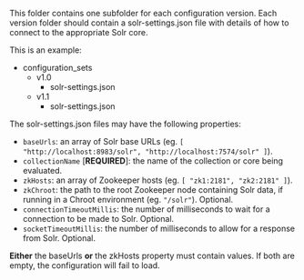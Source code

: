 This folder contains one subfolder for each configuration version. 
Each version folder should contain a solr-settings.json file with details of
how to connect to the appropriate Solr core.

This is an example:

* configuration_sets  
  * v1.0
    * solr-settings.json
  * v1.1
    * solr-settings.json

The solr-settings.json files may have the following properties:

- `baseUrls`: an array of Solr base URLs (eg. `[ "http://localhost:8983/solr", "http://localhost:7574/solr" ]`).
- `collectionName` [**REQUIRED**]: the name of the collection or core being evaluated.
- `zkHosts`: an array of Zookeeper hosts (eg. `[ "zk1:2181", "zk2:2181" ]`).
- `zkChroot`: the path to the root Zookeeper node containing Solr data, if running in a Chroot environment (eg. `"/solr"`).
Optional.
- `connectionTimeoutMillis`: the number of milliseconds to wait for a connection to be made to Solr. Optional.
- `socketTimeoutMillis`: the number of milliseconds to allow for a response from Solr. Optional.

**Either** the baseUrls **or** the zkHosts property must contain values. If both are empty,
the configuration will fail to load.